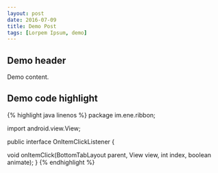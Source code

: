 ```yaml
---
layout: post
date: 2016-07-09
title: Demo Post
tags: [Lorpem Ipsum, demo]
---
```


## Demo header

Demo content.

## Demo code highlight

{% highlight java linenos %}
package im.ene.ribbon;

import android.view.View;

public interface OnItemClickListener {

  void onItemClick(BottomTabLayout parent, View view, int index, boolean animate);
}
{% endhighlight %}
